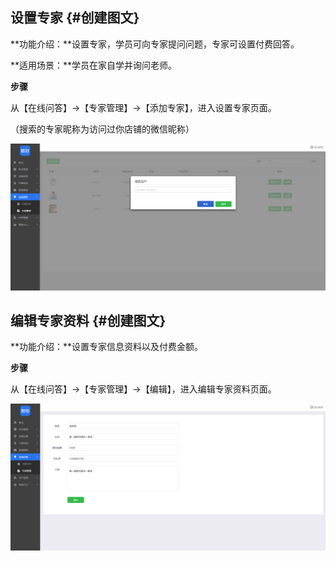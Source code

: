 ## 设置专家 {#创建图文}

**功能介绍：**设置专家，学员可向专家提问问题，专家可设置付费回答。

**适用场景：**学员在家自学并询问老师。

**步骤**

从【在线问答】→【专家管理】→【添加专家】，进入设置专家页面。

（搜索的专家昵称为访问过你店铺的微信昵称）

![](/assets/专家.png)

## 编辑专家资料 {#创建图文}

**功能介绍：**设置专家信息资料以及付费金额。

**步骤**

从【在线问答】→【专家管理】→【编辑】，进入编辑专家资料页面。

![](/assets/专家资料设置.png)

